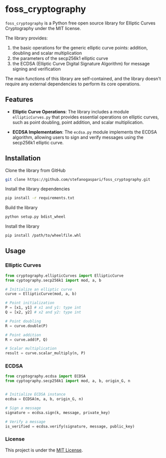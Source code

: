 # foss_cryptography

`foss_cryptography` is a Python free open source library for Elliptic Curves Cryptography under the MIT license.

The library provides:
1. the basic operations for the generic elliptic curve points: addition, doubling and scalar multiplication
2. the parameters of the secp256k1 elliptic curve
3. the ECDSA (Elliptic Curve Digital Signature Algorithm) for message signing and verification

The main functions of this library are self-contained, and the library doesn't require any external dependencies to perform its core operations.


## Features

- **Elliptic Curve Operations**: The library includes a module `ellipticCurves.py` that provides essential operations on elliptic curves, such as point doubling, point addition, and scalar multiplication.

- **ECDSA Implementation**: The `ecdsa.py` module implements the ECDSA algorithm, allowing users to sign and verify messages using the secp256k1 elliptic curve.


## Installation

Clone the library from GitHub

```bash
git clone https://github.com/stefanogaspari/foss_cryptography.git
```

Install the library dependencies

```bash
pip install -r requirements.txt
```

Build the library

```bash
python setup.py bdist_wheel
```

Install the library
```bash
pip install /path/to/wheelfile.whl
```


## Usage

### Elliptic Curves

```python
from cryptography.ellipticCurves import EllipticCurve
from cyptography.secp256k1 import mod, a, b

# Initialize an elliptic curve
curve = EllipticCurve(mod, a, b)

# Point initialization
P = [x1, y1] # x1 and y1: type int
Q = [x2, y2] # x2 and y2: type int

# Point doubling
R = curve.double(P)

# Point addition
R = curve.add(P, Q)

# Scalar multiplication
result = curve.scalar_multiply(n, P)
```


### ECDSA

```python
from cryptography.ecdsa import ECDSA
from cyptography.secp256k1 import mod, a, b, origin_G, n


# Initialize ECDSA instance
ecdsa = ECDSA(m, a, b, origin_G, n)

# Sign a message
signature = ecdsa.sign(k, message, private_key)

# Verify a message
is_verified = ecdsa.verify(signature, message, public_key)
```


### License
This project is under the [MIT License](LICENSE).